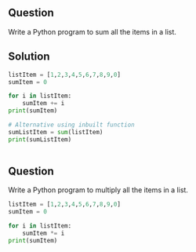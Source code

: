 ## Question 
Write a Python program to sum all the items in a list.

## Solution 
```python
listItem = [1,2,3,4,5,6,7,8,9,0]
sumItem = 0

for i in listItem:
    sumItem += i
print(sumItem)

# Alternative using inbuilt function
sumListItem = sum(listItem)
print(sumListItem)
    
```

## Question
Write a Python program to multiply all the items in a list.
```python 
listItem = [1,2,3,4,5,6,7,8,9,0]
sumItem = 0

for i in listItem:
    sumItem *= i
print(sumItem)
```
